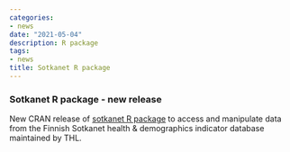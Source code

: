 ```yaml
---
categories:
- news
date: "2021-05-04"
description: R package
tags:
- news
title: Sotkanet R package
---
```



### Sotkanet R package - new release

New CRAN release of [sotkanet R package](http://ropengov.github.io/sotkanet/index.html) to access and manipulate data from the Finnish Sotkanet health & demographics indicator database maintained by THL.












